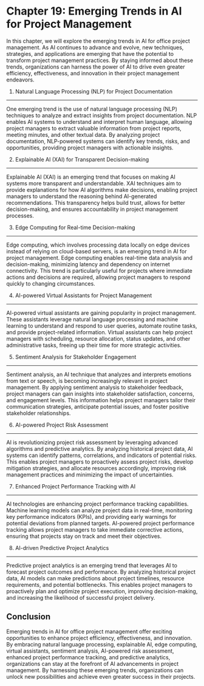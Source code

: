Chapter 19: Emerging Trends in AI for Project Management
========================================================

In this chapter, we will explore the emerging trends in AI for office project management. As AI continues to advance and evolve, new techniques, strategies, and applications are emerging that have the potential to transform project management practices. By staying informed about these trends, organizations can harness the power of AI to drive even greater efficiency, effectiveness, and innovation in their project management endeavors.

1. Natural Language Processing (NLP) for Project Documentation
--------------------------------------------------------------

One emerging trend is the use of natural language processing (NLP) techniques to analyze and extract insights from project documentation. NLP enables AI systems to understand and interpret human language, allowing project managers to extract valuable information from project reports, meeting minutes, and other textual data. By analyzing project documentation, NLP-powered systems can identify key trends, risks, and opportunities, providing project managers with actionable insights.

2. Explainable AI (XAI) for Transparent Decision-making
-------------------------------------------------------

Explainable AI (XAI) is an emerging trend that focuses on making AI systems more transparent and understandable. XAI techniques aim to provide explanations for how AI algorithms make decisions, enabling project managers to understand the reasoning behind AI-generated recommendations. This transparency helps build trust, allows for better decision-making, and ensures accountability in project management processes.

3. Edge Computing for Real-time Decision-making
-----------------------------------------------

Edge computing, which involves processing data locally on edge devices instead of relying on cloud-based servers, is an emerging trend in AI for project management. Edge computing enables real-time data analysis and decision-making, minimizing latency and dependency on internet connectivity. This trend is particularly useful for projects where immediate actions and decisions are required, allowing project managers to respond quickly to changing circumstances.

4. AI-powered Virtual Assistants for Project Management
-------------------------------------------------------

AI-powered virtual assistants are gaining popularity in project management. These assistants leverage natural language processing and machine learning to understand and respond to user queries, automate routine tasks, and provide project-related information. Virtual assistants can help project managers with scheduling, resource allocation, status updates, and other administrative tasks, freeing up their time for more strategic activities.

5. Sentiment Analysis for Stakeholder Engagement
------------------------------------------------

Sentiment analysis, an AI technique that analyzes and interprets emotions from text or speech, is becoming increasingly relevant in project management. By applying sentiment analysis to stakeholder feedback, project managers can gain insights into stakeholder satisfaction, concerns, and engagement levels. This information helps project managers tailor their communication strategies, anticipate potential issues, and foster positive stakeholder relationships.

6. AI-powered Project Risk Assessment
-------------------------------------

AI is revolutionizing project risk assessment by leveraging advanced algorithms and predictive analytics. By analyzing historical project data, AI systems can identify patterns, correlations, and indicators of potential risks. This enables project managers to proactively assess project risks, develop mitigation strategies, and allocate resources accordingly, improving risk management practices and minimizing the impact of uncertainties.

7. Enhanced Project Performance Tracking with AI
------------------------------------------------

AI technologies are enhancing project performance tracking capabilities. Machine learning models can analyze project data in real-time, monitoring key performance indicators (KPIs), and providing early warnings for potential deviations from planned targets. AI-powered project performance tracking allows project managers to take immediate corrective actions, ensuring that projects stay on track and meet their objectives.

8. AI-driven Predictive Project Analytics
-----------------------------------------

Predictive project analytics is an emerging trend that leverages AI to forecast project outcomes and performance. By analyzing historical project data, AI models can make predictions about project timelines, resource requirements, and potential bottlenecks. This enables project managers to proactively plan and optimize project execution, improving decision-making, and increasing the likelihood of successful project delivery.

Conclusion
----------

Emerging trends in AI for office project management offer exciting opportunities to enhance project efficiency, effectiveness, and innovation. By embracing natural language processing, explainable AI, edge computing, virtual assistants, sentiment analysis, AI-powered risk assessment, enhanced project performance tracking, and predictive analytics, organizations can stay at the forefront of AI advancements in project management. By harnessing these emerging trends, organizations can unlock new possibilities and achieve even greater success in their projects.
